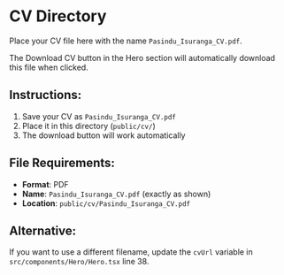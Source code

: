 # CV Directory

Place your CV file here with the name `Pasindu_Isuranga_CV.pdf`.

The Download CV button in the Hero section will automatically download this file when clicked.

## Instructions:
1. Save your CV as `Pasindu_Isuranga_CV.pdf`
2. Place it in this directory (`public/cv/`)
3. The download button will work automatically

## File Requirements:
- **Format**: PDF
- **Name**: `Pasindu_Isuranga_CV.pdf` (exactly as shown)
- **Location**: `public/cv/Pasindu_Isuranga_CV.pdf`

## Alternative:
If you want to use a different filename, update the `cvUrl` variable in `src/components/Hero/Hero.tsx` line 38.
